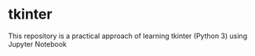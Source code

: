 # tkinter
This repository is a practical approach of learning tkinter (Python 3) using Jupyter Notebook
